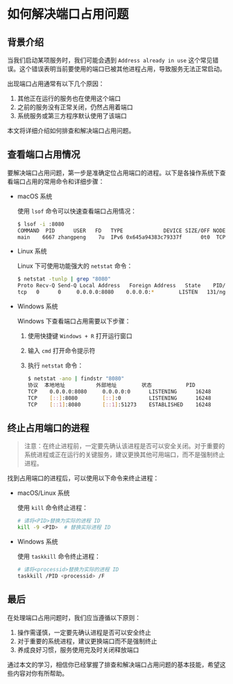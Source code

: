 # 如何解决端口占用问题

## 背景介绍

当我们启动某项服务时，我们可能会遇到 `Address already in use` 这个常见错误。这个错误表明当前要使用的端口已被其他进程占用，导致服务无法正常启动。

出现端口占用通常有以下几个原因：

1. 其他正在运行的服务也在使用这个端口
2. 之前的服务没有正常关闭，仍然占用着端口
3. 系统服务或第三方程序默认使用了该端口

本文将详细介绍如何排查和解决端口占用问题。

## 查看端口占用情况

要解决端口占用问题，第一步是准确定位占用端口的进程。以下是各操作系统下查看端口占用的常用命令和详细步骤：

- macOS 系统

  使用 `lsof` 命令可以快速查看端口占用情况：

  ```bash
  $ lsof -i :8080
  COMMAND  PID      USER   FD   TYPE             DEVICE SIZE/OFF NODE NAME
  main    6667 zhangpeng    7u  IPv6 0x645a94383c79337f      0t0  TCP *:http-alt (LISTEN)
  ```

- Linux 系统

  Linux 下可使用功能强大的 `netstat` 命令：

  ```bash
  $ netstat -tunlp | grep "8080"
  Proto Recv-Q Send-Q Local Address   Foreign Address   State    PID/Program name
  tcp   0      0     0.0.0.0:8080    0.0.0.0:*        LISTEN   131/nginx: master p
  ```

- Windows 系统

  Windows 下查看端口占用需要以下步骤：

  1. 使用快捷键 `Windows + R` 打开运行窗口
  2. 输入 `cmd` 打开命令提示符
  3. 执行 `netstat` 命令：

     ```bash
     $ netstat -ano | findstr "8080"
     协议  本地地址          外部地址        状态           PID
     TCP    0.0.0.0:8080     0.0.0.0:0      LISTENING      16248
     TCP    [::]:8080        [::]:0         LISTENING      16248
     TCP    [::1]:8080       [::1]:51273    ESTABLISHED    16248
     ```

## 终止占用端口的进程

> 注意：在终止进程前，一定要先确认该进程是否可以安全关闭。对于重要的系统进程或正在运行的关键服务，建议更换其他可用端口，而不是强制终止进程。

找到占用端口的进程后，可以使用以下命令来终止进程：

- macOS/Linux 系统

  使用 `kill` 命令终止进程：

  ```bash
  # 请将<PID>替换为实际的进程 ID
  kill -9 <PID>  # 替换实际进程 ID
  ```

- Windows 系统

  使用 `taskkill` 命令终止进程：

  ```bash
  # 请将<processid>替换为实际的进程 ID
  taskkill /PID <processid> /F
  ```

## 最后

在处理端口占用问题时，我们应当遵循以下原则：

1. 操作需谨慎，一定要先确认进程是否可以安全终止
2. 对于重要的系统进程，建议更换端口而不是强制终止
3. 养成良好习惯，服务使用完及时关闭释放端口

通过本文的学习，相信你已经掌握了排查和解决端口占用问题的基本技能，希望这些内容对你有所帮助。
